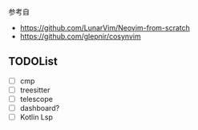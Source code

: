
参考自
- https://github.com/LunarVim/Neovim-from-scratch
- https://github.com/glepnir/cosynvim

## TODOList

- [ ] cmp
- [ ] treesitter
- [ ] telescope
- [ ] dashboard? 
- [ ] Kotlin Lsp
